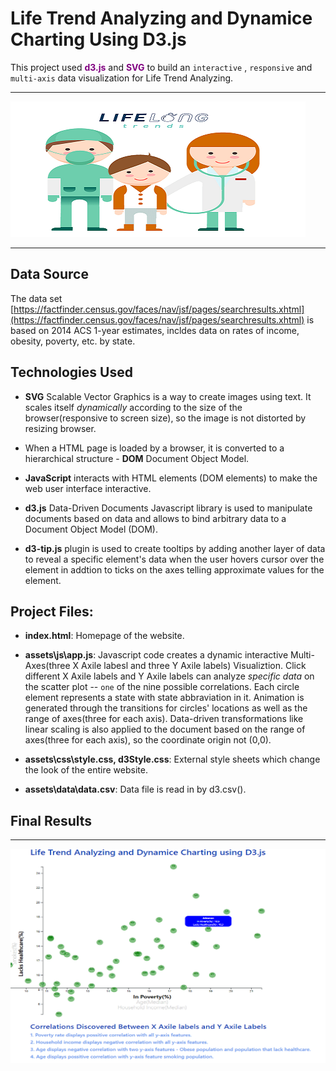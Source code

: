 # Life Trend Analyzing and Dynamice Charting Using D3.js

This project used <span style="color:purple ;">**d3.js**</span> and <span style="color:purple;">**SVG**</span> to build an  `interactive` , `responsive` and `multi-axis` data visualization  for Life Trend Analyzing.

- - -

![15Bellybutton.png](assets/image/16LifeTrend.png)


- - -

## Data Source

The data set [https://factfinder.census.gov/faces/nav/jsf/pages/searchresults.xhtml](https://factfinder.census.gov/faces/nav/jsf/pages/searchresults.xhtml) is based on 2014 ACS 1-year estimates, incldes data on rates of income, obesity, poverty, etc. by state. 

## Technologies Used

* **SVG** Scalable Vector Graphics is a way to create images using text. It scales itself *dynamically* according to the size of the browser(responsive to screen size), so the image is not distorted by resizing browser.

* When a HTML page is loaded by a browser, it is converted to a hierarchical structure - **DOM** Document Object Model.

* **JavaScript** interacts with HTML elements (DOM elements) to make the web user interface interactive. 

* **d3.js** Data-Driven Documents Javascript library is used to manipulate documents based on data and allows to bind arbitrary data to a Document Object Model (DOM).

* **d3-tip.js** plugin is used to create tooltips by adding another layer of data to reveal a specific element's data when the user hovers cursor over the element in addtion to ticks on the axes telling approximate values for the element. 

## Project Files:

* **index.html**:  Homepage of the website. 

* **assets\js\app.js**:  Javascript code creates a dynamic interactive Multi-Axes(three X Axile labesl and three Y Axile labels) Visualiztion. Click different X Axile labels and Y Axile labels can analyze *specific data* on the scatter plot -- `one` of the nine possible correlations. Each circle element represents a state with state abbraviation in it. Animation is generated through the transitions for circles' locations as well as the range of axes(three for each axis). Data-driven transformations like linear scaling is also applied to the document based on the range of axes(three for each axis), so the coordinate origin not (0,0).

* **assets\css\style.css, d3Style.css**: External style sheets which change the look of the entire website.

* **assets\data\data.csv**: Data file is read in by d3.csv().

## Final Results

- - -

![15result_1.png](assets/image/16Result1.png)

